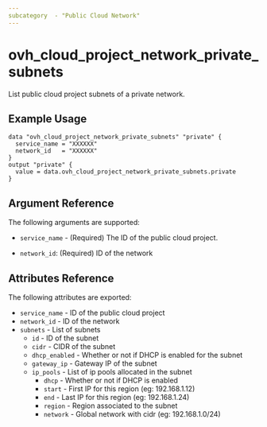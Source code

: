 ```yaml
---
subcategory  - "Public Cloud Network"
---
```


# ovh_cloud_project_network_private_subnets

List public cloud project subnets of a private network.

## Example Usage

```hcl
data "ovh_cloud_project_network_private_subnets" "private" {
  service_name = "XXXXXX"
  network_id   = "XXXXXX"
}
output "private" {
  value = data.ovh_cloud_project_network_private_subnets.private
}
```

## Argument Reference

The following arguments are supported:

- `service_name` - (Required) The ID of the public cloud project.

- `network_id`:  (Required) ID of the network


## Attributes Reference

The following attributes are exported:

- `service_name` - ID of the public cloud project
- `network_id` - ID of the network
- `subnets` - List of subnets
  - `id` - ID of the subnet
  - `cidr` - CIDR of the subnet
  - `dhcp_enabled` - Whether or not if DHCP is enabled for the subnet
  - `gateway_ip` - Gateway IP of the subnet
  - `ip_pools` - List of ip pools allocated in the subnet
    - `dhcp` - Whether or not if DHCP is enabled
    - `start` - First IP for this region (eg: 192.168.1.12)
    - `end` - Last IP for this region (eg: 192.168.1.24)
    - `region` - Region associated to the subnet
    - `network` - Global network with cidr (eg: 192.168.1.0/24)